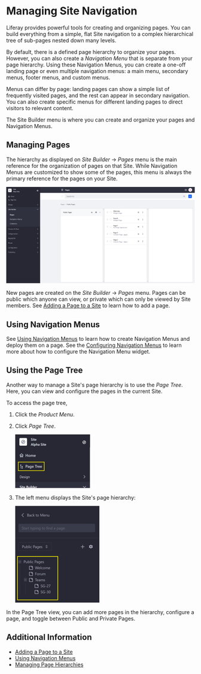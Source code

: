 # Managing Site Navigation

Liferay provides powerful tools for creating and organizing pages. You can build everything from a simple, flat Site navigation to a complex hierarchical tree of sub-pages nested down many levels.

By default, there is a defined page hierarchy to organize your pages. However, you can also create a _Navigation Menu_ that is separate from your page hierarchy. Using these Navigation Menus, you can create a one-off landing page or even multiple navigation menus: a main menu, secondary menus, footer menus, and custom menus.

Menus can differ by page: landing pages can show a simple list of frequently visited pages, and the rest can appear in secondary navigation. You can also create specific menus for different landing pages to direct visitors to relevant content.

The Site Builder menu is where you can create and organize your pages and Navigation Menus.

## Managing Pages

The hierarchy as displayed on _Site Builder_ &rarr; _Pages_ menu is the main reference for the organization of pages on that Site. While Navigation Menus are customized to show some of the pages, this menu is always the primary reference for the pages on your Site.

![The Site Builder's Pages Menu serves as the primary reference for all the pages on a site.](./managing-site-navigation/images/01.png)

New pages are created on the _Site Builder_ &rarr; _Pages_ menu. Pages can be public which anyone can view, or private which can only be viewed by Site members. See [Adding a Page to a Site](../creating-pages/adding-pages/adding-a-page-to-a-site.md) to learn how to add a page.

## Using Navigation Menus

See [Using Navigation Menus](./using-navigation-menus.md) to learn how to create Navigation Menus and deploy them on a page. See the [Configuring Navigation Menus](./configuring-navigation-menus.md) to learn more about how to configure the Navigation Menu widget.

## Using the Page Tree

Another way to manage a Site's page hierarchy is to use the _Page Tree_. Here, you can view and configure the pages in the current Site.

To access the page tree,

1. Click the _Product Menu_. 
1. Click _Page Tree_.

   ![The Page Tree function is at the top of the product menu.](./managing-site-navigation/images/02.png)

1. The left menu displays the Site's page hierarchy:

    ![View each Site's Page Tree.](./managing-site-navigation/images/03.png)

In the Page Tree view, you can add more pages in the hierarchy, configure a page, and toggle between Public and Private Pages.

## Additional Information

* [Adding a Page to a Site](../creating-pages/adding-pages/adding-a-page-to-a-site.md)
* [Using Navigation Menus](./using-navigation-menus.md)
* [Managing Page Hierarchies](./managing-page-hierarchies.md)

